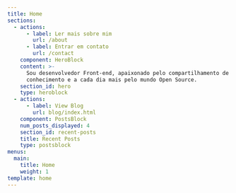 ```yaml
---
title: Home
sections:
  - actions:
      - label: Ler mais sobre mim
        url: /about
      - label: Entrar em contato
        url: /contact
    component: HeroBlock
    content: >-
      Sou desenvolvedor Front-end, apaixonado pelo compartilhamento de
      conhecimento e a cada dia mais pelo mundo Open Source.
    section_id: hero
    type: heroblock
  - actions:
      - label: View Blog
        url: blog/index.html
    component: PostsBlock
    num_posts_displayed: 4
    section_id: recent-posts
    title: Recent Posts
    type: postsblock
menus:
  main:
    title: Home
    weight: 1
template: home
---
```


